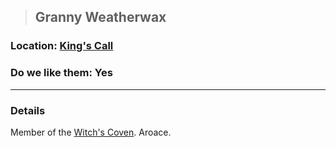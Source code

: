 >## Granny Weatherwax

### Location: [King's Call](../../Locations/King's%20Call.md)

### Do we like them: Yes

***

### Details

Member of the [Witch's Coven](../../Organizations/Witch's%20Coven.md). Aroace.